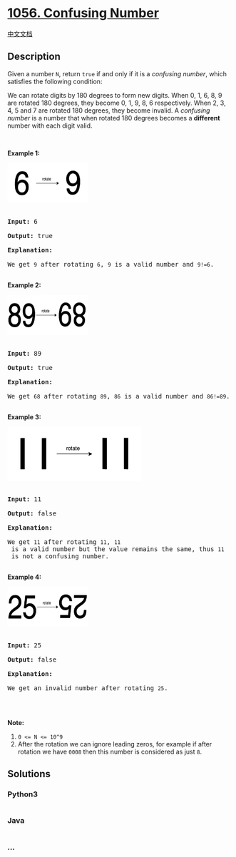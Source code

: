 # [1056. Confusing Number](https://leetcode.com/problems/confusing-number)

[中文文档](/solution/1000-1099/1056.Confusing%20Number/README.md)

## Description

<p>Given a number <code>N</code>, return <code>true</code> if and only if it is a <em>confusing number</em>, which satisfies the following condition:</p>



<p>We can rotate digits by 180 degrees to form new digits. When 0, 1, 6, 8, 9 are rotated 180 degrees, they become 0, 1, 9, 8, 6 respectively. When 2, 3, 4, 5 and 7 are rotated 180 degrees, they become invalid. A <em>confusing number</em> is a number that when rotated 180 degrees becomes a <strong>different</strong> number with each digit valid.</p>



<p>&nbsp;</p>



<p><strong>Example 1:</strong></p>



<p><img alt="" src="/solution/1000-1099/1056.Confusing Number/images/1268_1.png" style="width: 180px; height: 90px;" /></p>



<pre>

<strong>Input: </strong><span id="example-input-1-1">6</span>

<strong>Output: </strong><span id="example-output-1">true</span>

<strong>Explanation: </strong>

We get <code>9</code> after rotating <code>6</code>, <code>9</code> is a valid number and <code>9!=6</code>.

</pre>



<p><strong>Example 2:</strong></p>



<p><img alt="" src="/solution/1000-1099/1056.Confusing Number/images/1268_2.png" style="width: 180px; height: 90px;" /></p>



<pre>

<strong>Input: </strong><span id="example-input-2-1">89</span>

<strong>Output: </strong><span id="example-output-2">true</span>

<strong>Explanation: </strong>

We get <code>68</code> after rotating <code>89</code>, <code>86</code> is a valid number and <code>86!=89</code>.

</pre>



<p><strong>Example 3:</strong></p>



<p><img alt="" src="/solution/1000-1099/1056.Confusing Number/images/1268_3.png" style="width: 301px; height: 121px;" /></p>



<pre>

<strong>Input: </strong><span id="example-input-3-1">11</span>

<strong>Output: </strong><span id="example-output-3">false</span>

<strong>Explanation: </strong>

We get <code>11</code> after rotating <code>11</code>, <code>11</code> is a valid number but the value remains the same, thus <code>11</code> is not a confusing number.

</pre>



<p><strong>Example 4:</strong></p>



<p><img alt="" src="/solution/1000-1099/1056.Confusing Number/images/1268_4.png" style="width: 180px; height: 90px;" /></p>



<pre>

<strong>Input: </strong><span id="example-input-4-1">25</span>

<strong>Output: </strong><span id="example-output-4">false</span>

<strong>Explanation: </strong>

We get an invalid number after rotating <code>25</code>.

</pre>



<p>&nbsp;</p>



<p><strong>Note:</strong></p>



<ol>
	<li><code>0 &lt;= N &lt;= 10^9</code></li>
	<li>After the rotation we can ignore leading zeros, for example if after rotation we have <code>0008</code>&nbsp;then this number is considered as just <code>8</code>.</li>
</ol>

## Solutions

<!-- tabs:start -->

### **Python3**

```python

```

### **Java**

```java

```

### **...**

```

```

<!-- tabs:end -->
